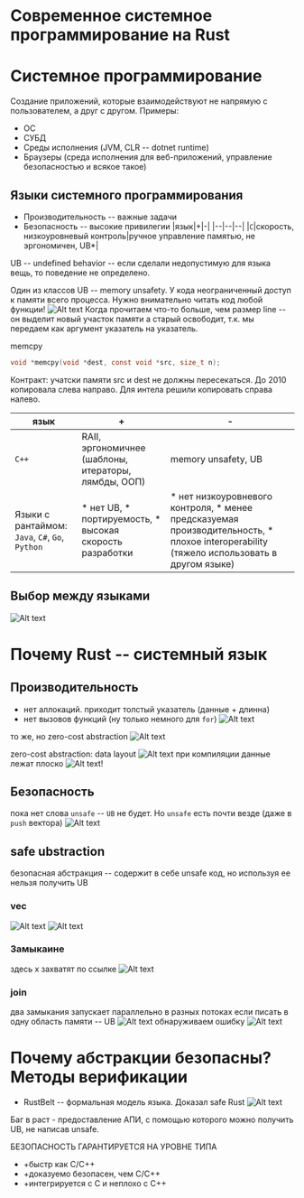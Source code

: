 # Современное системное программирование на Rust
# Системное программирование 
Создание приложений, которые взаимодействуют не напрямую с пользователем, а друг с другом. Примеры:
* ОС
* СУБД
* Среды исполнения (JVM, CLR -- dotnet runtime)
* Браузеры (среда исполнения для веб-приложений, управление безопасностью и всякое такое)
## Языки системного программирования 
* Производительность -- важные задачи
* Безопасность -- высокие привилегии
|язык|+|-|
|--|--|--|
|`С`|скорость, низкоуровневый контроль|ручное управление памятью, не эргономичен, UB*|

UB -- undefined behavior -- если сделали недопустимую для языка вещь, то поведение не определено. 

Один из классов UB -- memory unsafety. У кода неограниченный доступ к памяти всего процесса. Нужно внимательно читать код любой функции!
![Alt text](image.png)
Когда прочитаем что-то больше, чем размер line -- он выделит новый участок памяти а старый освободит, т.к. мы передаем как аргумент указатель на указатель.

memcpy
```c
void *memcpy(void *dest, const void *src, size_t n);
```
Контракт: учатски памяти src и dest не должны пересекаться. До 2010 копировала слева направо. Для интела решили копировать справа налево. 


|язык|+|-|
|--|--|--|
|`С++`|RAII, эргономичнее (шаблоны, итераторы, лямбды, ООП)|memory unsafety, UB|
| Языки с рантаймом: `Java`, `C#`, `Go`, `Python` | * нет UB, * портируемость, * высокая скорость разработки | * нет низкоуровневого контроля, * менее предсказуемая производительность, * плохое interoperability (тяжело использовать в другом языке)
## Выбор между языками
![Alt text](image-1.png)
# Почему Rust -- системный язык
## Производительность
* нет аллокаций. приходит толстый указатель (данные + длинна)
* нет вызовов функций (ну только немного для `for`)
![Alt text](image-2.png)

то же, но zero-cost abstraction
![Alt text](image-3.png)

zero-cost abstraction: data layout
![Alt text](image-4.png)
при компиляции данные лежат плоско
![Alt text](image-5.png)!

## Безопасность
пока нет слова `unsafe` -- `UB` не будет. Но `unsafe` есть почти везде (даже в `push` вектора)
![Alt text](image-6.png)

## safe ubstraction
безопасная абстракция -- содержит в себе unsafe код, но используя ее нельзя получить UB
### vec
![Alt text](image-7.png)
![Alt text](image-8.png)

### Замыкаине 
здесь х захватят по ссылке
![Alt text](image-9.png)

### join
два замыкания запускает параллельно в разных потоках
если писать в одну область памяти -- UB
![Alt text](image-10.png)
обнаруживаем ошибку
![Alt text](image-11.png)

# Почему абстракции безопасны? Методы верификации
* RustBelt -- формальная модель языка. Доказал safe Rust
![Alt text](image-12.png)

Баг в раст - предоставление АПИ, с помощью которого можно получить UB, не написав unsafe. 

БЕЗОПАСНОСТЬ ГАРАНТИРУЕТСЯ НА УРОВНЕ ТИПА 

* +быстр как С/С++
* +доказуемо безопасен, чем С/С++
* +интегрируется с С и неплохо с С++
